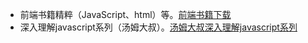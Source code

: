 - 前端书籍精粹（JavaScript、html）等。[前端书籍下载](http://www.linqing07.com/book.html)
- 深入理解javascript系列（汤姆大叔）。[汤姆大叔深入理解javascript系列](https://www.cnblogs.com/TomXu/archive/2011/12/15/2288411.html)
